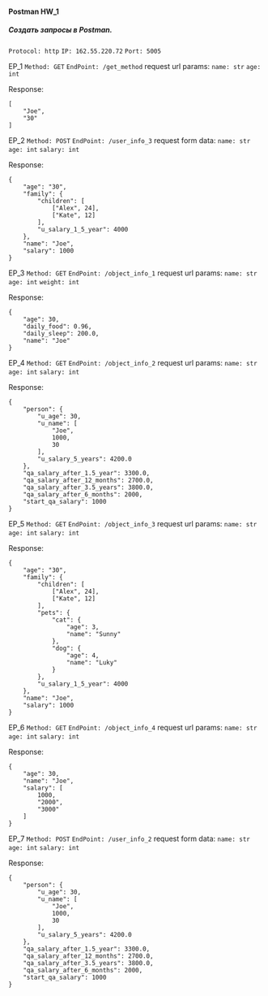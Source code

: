 #### Postman HW_1

##### Создать запросы в Postman.

`Protocol: http` `IP: 162.55.220.72` `Port: 5005`

EP_1 `Method: GET` `EndPoint: /get_method`
request url params: `name: str` `age: int`

Response:
``` 
[
    "Joe",
    "30"
]
```

EP_2 `Method: POST` `EndPoint: /user_info_3`
request form data: `name: str` `age: int` `salary: int`

Response: 
```
{
    "age": "30",
    "family": {
        "children": [
            ["Alex", 24],
            ["Kate", 12]
        ],
        "u_salary_1_5_year": 4000
    },
    "name": "Joe",
    "salary": 1000
}
```

EP_3 `Method: GET` `EndPoint: /object_info_1`
request url params: `name: str` `age: int` `weight: int`

Response:
```
{
    "age": 30,
    "daily_food": 0.96,
    "daily_sleep": 200.0,
    "name": "Joe"
}
```

EP_4 `Method: GET` `EndPoint: /object_info_2`
request url params: `name: str` `age: int` `salary: int`

Response:
```
{
    "person": {
        "u_age": 30,
        "u_name": [
            "Joe",
            1000,
            30
        ],
        "u_salary_5_years": 4200.0
    },
    "qa_salary_after_1.5_year": 3300.0,
    "qa_salary_after_12_months": 2700.0,
    "qa_salary_after_3.5_years": 3800.0,
    "qa_salary_after_6_months": 2000,
    "start_qa_salary": 1000
}
```

EP_5 `Method: GET` `EndPoint: /object_info_3`
request url params: `name: str` `age: int` `salary: int`

Response:
```
{
    "age": "30",
    "family": {
        "children": [
            ["Alex", 24],
            ["Kate", 12]
        ],
        "pets": {
            "cat": {
                "age": 3,
                "name": "Sunny"
            },
            "dog": {
                "age": 4,
                "name": "Luky"
            }
        },
        "u_salary_1_5_year": 4000
    },
    "name": "Joe",
    "salary": 1000
}
```

EP_6 `Method: GET` `EndPoint: /object_info_4`
request url params: `name: str` `age: int` `salary: int`

Response:
```
{
    "age": 30,
    "name": "Joe",
    "salary": [
        1000,
        "2000",
        "3000"
    ]
}
```

EP_7 `Method: POST` `EndPoint: /user_info_2`
request form data: `name: str` `age: int` `salary: int`

Response: 
```
{
    "person": {
        "u_age": 30,
        "u_name": [
            "Joe",
            1000,
            30
        ],
        "u_salary_5_years": 4200.0
    },
    "qa_salary_after_1.5_year": 3300.0,
    "qa_salary_after_12_months": 2700.0,
    "qa_salary_after_3.5_years": 3800.0,
    "qa_salary_after_6_months": 2000,
    "start_qa_salary": 1000
}
```